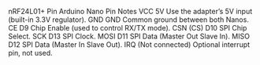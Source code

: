 nRF24L01+ Pin
Arduino Nano Pin
Notes
VCC
5V
Use the adapter’s 5V input (built-in 3.3V regulator).
GND
GND
Common ground between both Nanos.
CE
D9
Chip Enable (used to control RX/TX mode).
CSN (CS)
D10
SPI Chip Select.
SCK
D13
SPI Clock.
MOSI
D11
SPI Data (Master Out Slave In).
MISO
D12
SPI Data (Master In Slave Out).
IRQ
(Not connected)
Optional interrupt pin, not used.

